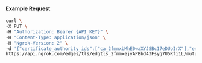 <!-- Code generated for API Clients. DO NOT EDIT. -->

#### Example Request

```bash
curl \
-X PUT \
-H "Authorization: Bearer {API_KEY}" \
-H "Content-Type: application/json" \
-H "Ngrok-Version: 2" \
-d '{"certificate_authority_ids":["ca_2fmmxbMhE0waXYJSBc17eDUoIrX"],"enabled":true}' \
https://api.ngrok.com/edges/tls/edgtls_2fmmxejyAPBbd43Fsyg7U5Kfi1L/mutual_tls
```
